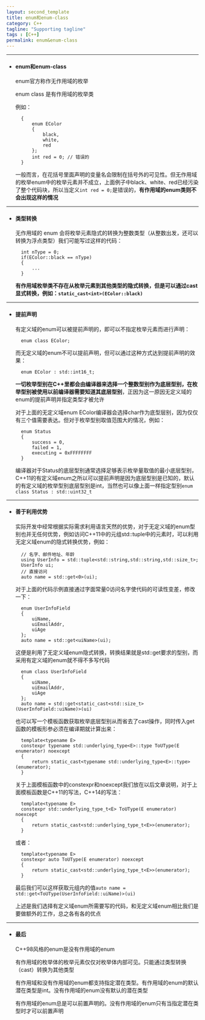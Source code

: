 ```yaml
---
layout: second_template
title: enum和enum-class
category: C++
tagline: "Supporting tagline"
tags : [C++]
permalink: enum&enum-class
---
```


***
* #### enum和enum-class ####

	enum官方称作无作用域的枚举

	enum class 是有作用域的枚举类

	例如：

		{
			enum EColor
			{
				black,
				white,
				red
			};
			int red = 0; // 错误的
		}
	
	一般而言，在花括号里面声明的变量名会限制在括号外的可见性。但无作用域的枚举enum中的枚举元素并不成立，上面例子中black、white、red已经污染了整个代码块，所以当定义`int red = 0;`是错误的，**有作用域的enum类则不会出现这样的情况**

***
* #### 类型转换 ####

	无作用域的 enum 会将枚举元素隐式的转换为整数类型（从整数出发，还可以转换为浮点类型）我们可能写过这样的代码：

		int nType = 0;
		if(EColor::black == nType)
		{
			...
		}

	**有作用域枚举类不存在从枚举元素到其他类型的隐式转换，但是可以通过cast显式转换，例如：`static_cast<int>(EColor::black)`**

***
* #### 提前声明 ####

	有定义域的enum可以被提前声明的，即可以不指定枚举元素而进行声明：

		enum class EColor;

	而无定义域的enum不可以提前声明，但可以通过这种方式达到提前声明的效果：

		enum EColor : std::int16_t;

	**一切枚举型别在C++里都会由编译器来选择一个整数型别作为底层型别，在枚举型别被使用以前编译器需要知道其底层型别**，正因为这一原因无定义域的enum的提前声明并指定类型才被允许

	对于上面的无定义域enum EColor编译器会选择char作为底型层别，因为仅仅有三个值需要表达。但对于枚举型别取值范围大的情况，例如：

		enum Status
		{
			success = 0,
			failed = 1,
			executing = 0xFFFFFFFF
		}

	编译器对于Status的底层型别通常选择足够表示枚举量取值的最小底层型别，C++11的有定义域enum之所以可以提前声明是因为底层型别是已知的，默认的有定义域的枚举型别底层型别是int，当然也可以像上面一样指定型别`enum class Status : std::uint32_t`

***
* #### 善于利用优势 ####

	实际开发中经常根据实际需求利用语言天然的优势，对于无定义域的enum型别也并无任何优势，例如访问C++11中的元组std::tuple中的元素时，可以利用无定义域enum的隐式转换优势，例如：

		// 名字、邮件地址、年龄
		using UserInfo = std::tuple<std::string,std::string,std::size_t>;
		UserInfo ui;
		// 直接访问
		auto name = std::get<0>(ui);

	对于上面的代码示例直接通过字面常量0访问名字使代码的可读性变差，修改一下：

		enum UserInfoField
		{
			uiName,
			uiEmailAddr,
			uiAge
		};
		auto name = std::get<uiName>(ui);

	这便是利用了无定义域enum隐式转换，转换结果就是std::get要求的型别，而采用有定义域的enum就不得不多写代码

		enum class UserInfoField
		{
			uiName,
			uiEmailAddr,
			uiAge
		};
		auto name = std::get<static_cast<std::size_t>(UserInfoField::uiName)>(ui)

	也可以写一个模板函数获取枚举底层型别从而省去了cast操作，同时传入get函数的模板形参必须在编译期就计算出来：

		template<typename E>
		constexpr typename std::underlying_type<E>::type ToUType(E enumerator) noexcept
		{
			return static_cast<typename std::underlying_type<E>::type>(enumerator);
		}

	关于上面模板函数中的constexpr和noexcept我们放在以后文章说明，对于上面模板函数是C++11的写法，C++14的写法：

		template<typename E>
		constexpr std::underlying_type_t<E> ToUType(E enumerator) noexcept
		{
			return static_cast<std::underlying_type_t<E>>(enumerator);
		}

	或者：

		template<typename E>
		constexpr auto ToUType(E enumerator) noexcept
		{
			return static_cast<std::underlying_type_t<E>>(enumerator);
		}

	最后我们可以这样获取元组内的值`auto name = std::get<ToUType(UserInfoField::uiName)>(ui)`

	上述是我们选择有定义域enum所需要写的代码，和无定义域enum相比我们是要做额外的工作，总之各有各的优点

***
* #### 最后 ####

	C++98风格的enum是没有作用域的enum

	有作用域的枚举体的枚举元素仅仅对枚举体内部可见。只能通过类型转换（cast）转换为其他类型

	有作用域和没有作用域的enum都支持指定潜在类型。有作用域的enum的默认潜在类型是int。没有作用域的enum没有默认的潜在类型

	有作用域的enum总是可以前置声明的。没有作用域的enum只有当指定潜在类型时才可以前置声明




